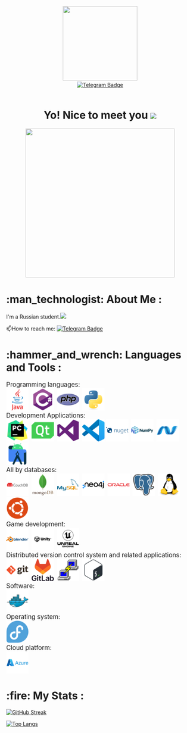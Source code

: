 <div id="header" align="center">
  <img src="https://media.giphy.com/media/hUIn2yoj36JkzmEdE2/giphy.gif" width="200" height="200"/>
<div id="badges">
  <a href="https://t.me/V_tapke">
    <img src="https://img.shields.io/badge/Telegram-blue?logo=Telegram&logoColor=white&style=for-the-badge" alt="Telegram Badge"/>
  </a>
</div>
  <img src="https://komarev.com/ghpvc/?username=Smurflo-k&style=flat-square&color=grey" alt=""/>
  <h1>
  Yo! Nice to meet you
  <img src="https://media.giphy.com/media/hvRJCLFzcasrR4ia7z/giphy.gif" width="30px"/>
</h1>
</div>
<div align="center">
  <img src="https://media.giphy.com/media/ZgTR3UQ9XAWDvqy9jv/giphy.gif" width="400" height="400"/>
</div>
<h1>:man_technologist: About Me : </h1> 
I'm a Russian student.<img src="https://media.giphy.com/media/WUlplcMpOCEmTGBtBW/giphy.gif" width="30"> 

:mailbox:How to reach me: [![Telegram Badge](https://img.shields.io/badge/Telegram-blue?logo=Telegram&logoColor=white&style=for-the-badge)](https://t.me/V_tapke)

<h1> :hammer_and_wrench: Languages and Tools :</h1>
<div>
  <big>Programming languages: </big>
  <div>
    <img src="https://github.com/devicons/devicon/blob/master/icons/java/java-original-wordmark.svg" title="Java" alt="Java" width="60" height="60"/>&nbsp;
    <img src="https://github.com/devicons/devicon/blob/master/icons/csharp/csharp-original.svg"  title="C#" alt="C#" width="60" height="60"/>&nbsp;
    <img src="https://github.com/devicons/devicon/blob/master/icons/php/php-original.svg" title="PHP" **alt="PHP" width="60" height="60"/>&nbsp;
    <img src="https://github.com/devicons/devicon/blob/master/icons/python/python-original.svg" title="Python" **alt="Python" width="60" height="60"/>&nbsp;
  </div>
  <big>Development Applications: </big>
  <div>
    <img src="https://github.com/devicons/devicon/blob/master/icons/pycharm/pycharm-original.svg" title="PyCharm" **alt="PyCharm" width="60" height="60"/>&nbsp;
    <img src="https://github.com/devicons/devicon/blob/master/icons/qt/qt-original.svg" title="Qt" **alt="Qt" width="60" height="60"/>&nbsp;
    <img src="https://github.com/devicons/devicon/blob/master/icons/visualstudio/visualstudio-plain.svg" title="VS" **alt="VS" width="60" height="60"/>&nbsp;
    <img src="https://github.com/devicons/devicon/blob/master/icons/vscode/vscode-original.svg" title="VS code" **alt="VS code" width="60" height="60"/>
    <img src="https://github.com/devicons/devicon/blob/master/icons/nuget/nuget-original-wordmark.svg" title="Nuget" **alt="Nuget" width="60" height="60"/>&nbsp;
    <img src="https://github.com/devicons/devicon/blob/master/icons/numpy/numpy-original-wordmark.svg" title="NumPy" **alt="NumPy" width="60" height="60"/>&nbsp;
    <img src="https://github.com/devicons/devicon/blob/master/icons/dot-net/dot-net-original.svg" title=".Net" alt=".Net" width="60" height="60"/>&nbsp;
    <img src="https://github.com/devicons/devicon/blob/master/icons/androidstudio/androidstudio-original.svg" title="Android Studio" alt="Android Studio" width="60" height="60"/>&nbsp;
  </div>
  <big>All by databases: </big>
  <div>
    <img src="https://github.com/devicons/devicon/blob/master/icons/couchdb/couchdb-original-wordmark.svg" title="Couch DB" alt="Couch DB " width="60" height="60"/>&nbsp;
    <img src="https://github.com/devicons/devicon/blob/master/icons/mongodb/mongodb-original-wordmark.svg" title="Mondo DB" alt="Mondo DB" width="60" height="60"/>&nbsp;
    <img src="https://github.com/devicons/devicon/blob/master/icons/mysql/mysql-original-wordmark.svg" title="MySQL" **alt="MySQL" width="60" height="60"/>&nbsp;
    <img src="https://github.com/devicons/devicon/blob/master/icons/neo4j/neo4j-original-wordmark.svg" title="Neo4j" **alt="Neo4j" width="60" height="60"/>&nbsp;
    <img src="https://github.com/devicons/devicon/blob/master/icons/oracle/oracle-original.svg" title="ORACLE" **alt="ORACLE" width="60" height="60"/>&nbsp;
    <img src="https://github.com/devicons/devicon/blob/master/icons/postgresql/postgresql-original.svg" title="PostgreSQL" **alt="PostgreSQL" width="60" height="60"/>&nbsp;
    <img src="https://github.com/devicons/devicon/blob/master/icons/linux/linux-original.svg" title="Linux" alt="Linux" width="60" height="60"/>&nbsp;
    <img src="https://github.com/devicons/devicon/blob/master/icons/ubuntu/ubuntu-plain.svg" title="Ubuntu" **alt="Ubuntu" width="60" height="60"/>&nbsp;
  </div>
  <big>Game development: </big>
  <div>
    <img src="https://github.com/devicons/devicon/blob/master/icons/blender/blender-original-wordmark.svg" title="Blender 3D" alt="Blender 3D" width="60" height="60"/>&nbsp;
    <img src="https://github.com/devicons/devicon/blob/master/icons/unity/unity-original-wordmark.svg" title="Unity" **alt="Unity" width="60" height="60"/>&nbsp;
    <img src="https://github.com/devicons/devicon/blob/master/icons/unrealengine/unrealengine-original-wordmark.svg" title="Unreal Engine" **alt="Unreal Engine" width="60" height="60"/>&nbsp;
  </div>
  <big>Distributed version control system and related applications: </big>
  <div>
    <img src="https://github.com/devicons/devicon/blob/master/icons/git/git-original-wordmark.svg" title="GIT"  alt="GIT" width="60" height="60"/>&nbsp;
    <img src="https://github.com/devicons/devicon/blob/master/icons/gitlab/gitlab-original-wordmark.svg" title="GitLab"  alt="GitLab" width="60" height="60"/>&nbsp;
    <img src="https://github.com/devicons/devicon/blob/master/icons/putty/putty-original.svg" title="PUTTY" **alt="PUTTY" width="60" height="60"/>&nbsp;
    <img src="https://github.com/devicons/devicon/blob/master/icons/bash/bash-original.svg" title="Bash" alt="Bash" width="60" height="60"/>&nbsp;
  </div>
  <big>Software: </big>
  <div>
    <img src="https://github.com/devicons/devicon/blob/master/icons/docker/docker-original.svg" title="Docker" alt="Docker" width="60" height="60"/>&nbsp; 
  </div>
  <big>Operating system: </big>
  <div>
    <img src="https://github.com/devicons/devicon/blob/master/icons/fedora/fedora-plain.svg" title="Fedora" alt="Fedora" width="60" height="60"/>&nbsp;
  </div>
  <big>Сloud platform: </big>
  <div>
    <img src="https://github.com/devicons/devicon/blob/master/icons/azure/azure-original-wordmark.svg" title="Azure" alt="Azure" width="60" height="60"/>&nbsp;
  </div>
</div>

<h1>  :fire: My Stats :</h1> 

  [![GitHub Streak](http://github-readme-streak-stats.herokuapp.com?user=Smurflo-k&theme=dark&background=000000)](https://git.io/streak-stats)

  [![Top Langs](https://github-readme-stats.vercel.app/api/top-langs/?username=Smurflo-k&layout=compact&theme=vision-friendly-dark)](https://github.com/anuraghazra/github-readme-stats)
